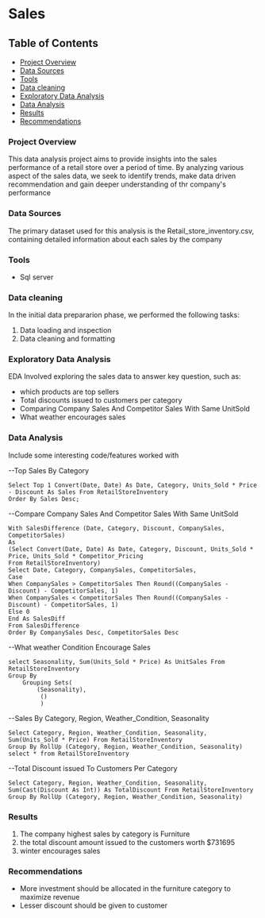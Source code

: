 # Sales

## Table of Contents
- [Project Overview](#project-overview)
- [Data Sources](#data-sources)
- [Tools](#tools)
- [Data cleaning](#data-cleaning)
- [Exploratory Data Analysis](#exploratory-data-analysis)
- [Data Analysis](#data-analysis)
- [Results](#results)
- [Recommendations](#recommendations)

### Project Overview

This data analysis project aims to provide insights into the sales performance of a retail store over a period of time. By analyzing various aspect of the sales data, we seek to identify trends, make data driven recommendation and gain deeper understanding of thr company's performance

### Data Sources
The primary dataset used for this analysis is the Retail_store_inventory.csv,  containing detailed information about each sales by the company

### Tools 

- Sql server

### Data cleaning

In the initial data prepararion phase, we performed the following tasks:
1. Data loading and inspection
2. Data cleaning and formatting

### Exploratory Data Analysis

EDA Involved exploring the sales data to answer key question, such as:

- which products are top sellers
- Total discounts issued to customers per category
- Comparing Company Sales And Competitor Sales With Same UnitSold
- What weather encourages sales

### Data Analysis

Include some interesting code/features worked with

--Top Sales By Category
```
Select Top 1 Convert(Date, Date) As Date, Category, Units_Sold * Price - Discount As Sales From RetailStoreInventory
Order By Sales Desc;
```

--Compare Company Sales And Competitor Sales With Same UnitSold
```
With SalesDifference (Date, Category, Discount, CompanySales, CompetitorSales)
As
(Select Convert(Date, Date) As Date, Category, Discount, Units_Sold * Price, Units_Sold * Competitor_Pricing 
From RetailStoreInventory)
Select Date, Category, CompanySales, CompetitorSales,
Case
When CompanySales > CompetitorSales Then Round((CompanySales - Discount) - CompetitorSales, 1)
When CompanySales < CompetitorSales Then Round((CompanySales - Discount) - CompetitorSales, 1)
Else 0
End As SalesDiff
From SalesDifference
Order By CompanySales Desc, CompetitorSales Desc
```

--What weather Condition Encourage Sales
```
select Seasonality, Sum(Units_Sold * Price) As UnitSales From RetailStoreInventory
Group By 
	Grouping Sets(
		(Seasonality),
		 ()
		 )
```

--Sales By Category, Region, Weather_Condition, Seasonality
```
Select Category, Region, Weather_Condition, Seasonality, Sum(Units_Sold * Price) From RetailStoreInventory
Group By RollUp (Category, Region, Weather_Condition, Seasonality)
select * from RetailStoreInventory
```

--Total Discount issued To Customers Per Category
```
Select Category, Region, Weather_Condition, Seasonality, Sum(Cast(Discount As Int)) As TotalDiscount From RetailStoreInventory
Group By RollUp (Category, Region, Weather_Condition, Seasonality)
```

### Results
1. The company highest sales by category is Furniture
2. the total discount amount issued to the customers worth  $731695
3. winter encourages sales

### Recommendations
- More investment should be allocated in the furniture category to maximize revenue
- Lesser discount should be given to customer
